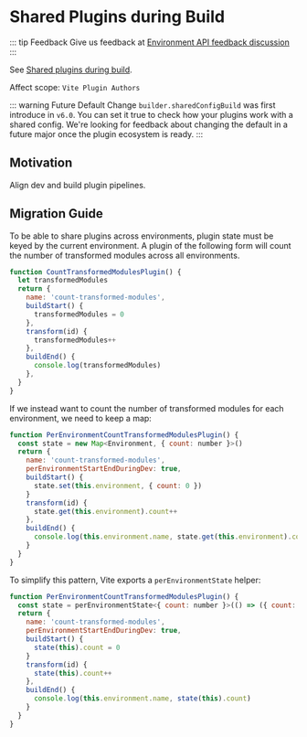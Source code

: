 # Shared Plugins during Build

::: tip Feedback
Give us feedback at [Environment API feedback discussion](https://github.com/vitejs/vite/discussions/16358)
:::

See [Shared plugins during build](/de/guide/api-environment.md#shared-plugins-during-build).

Affect scope: `Vite Plugin Authors`

::: warning Future Default Change
`builder.sharedConfigBuild` was first introduce in `v6.0`. You can set it true to check how your plugins work with a shared config. We're looking for feedback about changing the default in a future major once the plugin ecosystem is ready.
:::

## Motivation

Align dev and build plugin pipelines.

## Migration Guide

To be able to share plugins across environments, plugin state must be keyed by the current environment. A plugin of the following form will count the number of transformed modules across all environments.

```js
function CountTransformedModulesPlugin() {
  let transformedModules
  return {
    name: 'count-transformed-modules',
    buildStart() {
      transformedModules = 0
    },
    transform(id) {
      transformedModules++
    },
    buildEnd() {
      console.log(transformedModules)
    },
  }
}
```

If we instead want to count the number of transformed modules for each environment, we need to keep a map:

```js
function PerEnvironmentCountTransformedModulesPlugin() {
  const state = new Map<Environment, { count: number }>()
  return {
    name: 'count-transformed-modules',
    perEnvironmentStartEndDuringDev: true,
    buildStart() {
      state.set(this.environment, { count: 0 })
    }
    transform(id) {
      state.get(this.environment).count++
    },
    buildEnd() {
      console.log(this.environment.name, state.get(this.environment).count)
    }
  }
}
```

To simplify this pattern, Vite exports a `perEnvironmentState` helper:

```js
function PerEnvironmentCountTransformedModulesPlugin() {
  const state = perEnvironmentState<{ count: number }>(() => ({ count: 0 }))
  return {
    name: 'count-transformed-modules',
    perEnvironmentStartEndDuringDev: true,
    buildStart() {
      state(this).count = 0
    }
    transform(id) {
      state(this).count++
    },
    buildEnd() {
      console.log(this.environment.name, state(this).count)
    }
  }
}
```

